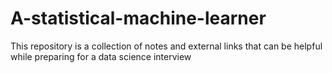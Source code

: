 # A-statistical-machine-learner

This repository is a collection of notes and external links that can be helpful while preparing for a data science interview
